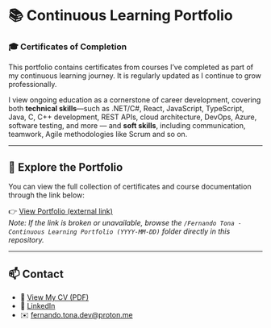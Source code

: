 # 📚 Continuous Learning Portfolio
### 🎓 Certificates of Completion

This portfolio contains certificates from courses I’ve completed as part of my continuous learning journey. It is regularly updated as I continue to grow professionally.

I view ongoing education as a cornerstone of career development, covering both **technical skills**—such as .NET/C#, React, JavaScript, TypeScript, Java, C, C++ development, REST APIs, cloud architecture, DevOps, Azure, software testing, and more — and **soft skills**, including communication, teamwork, Agile methodologies like Scrum and so on.

---

## 📂 Explore the Portfolio

You can view the full collection of certificates and course documentation through the link below:

👉 [View Portfolio (external link)](https://drive.proton.me/urls/R6HZM9KFF0#2yzapUekqvIq)  
*Note: If the link is broken or unavailable, browse the `/Fernando Tona - Continuous Learning Portfolio (YYYY-MM-DD)` folder directly in this repository.*

---

## 📫 Contact

- 📄 [View My CV (PDF)](https://drive.proton.me/urls/84RW0GAETC#U0bhweOPHsuc)  
- 🔗 [LinkedIn](https://www.linkedin.com/in/fernandotona/)  
- ✉️ [fernando.tona.dev@proton.me](mailto:fernando.tona.dev@proton.me)
